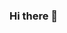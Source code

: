 ### Hi there 👋

<!--

- 🔭 I’m currently working on **Nusswell Works**
- 🌱 I’m currently learning **Javascript, Python**
- 📫 How to reach me: Discord: Cakenuss#0027, Twitter: @cakenuss
- ⚡ Fun fact: I like 🥔 

-->
